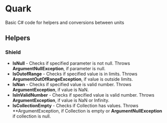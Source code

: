 # Quark
Basic C# code for helpers and conversions between units

## Helpers
### Shield
- **IsNull** - Checks if specified parameter is not null. Throws **ArgumentNullException**, if parameter is null.
- **IsOutofRange** - Checks if specified value is in limits. Throws **ArgumentOutOfRangeException**, if value is outside limits.
- **IsNan** - Checks if specified value is valid number. Throws **ArgumentException**, if value is NaN.
- **IsInValidNumber** - Checks if specified value is valid number. Throws **ArgumentException**, if value is NaN or Infinity.
- **IsCollectionEmpty** - Checks if Collection has values. Throws **ArgumentException, if Collection is empty or  **ArgumentNullException** if collection is null.
